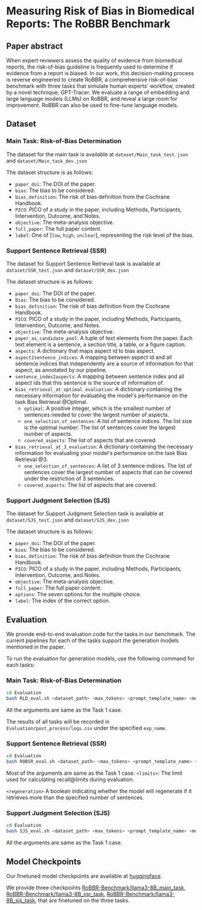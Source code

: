 # Measuring Risk of Bias in Biomedical Reports: The RoBBR Benchmark

## Paper abstract
When expert reviewers assess the quality of evidence from biomedical reports, the risk-of-bias guideline is frequently used to determine if evidence from a report is biased. In our work, this decision-making process is reverse engineered to create RoBBR, a comprehensive risk-of-bias benchmark with three tasks that simulate human experts' workflow, created by a novel technique, GPT-Tracer. We evaluate a range of embedding and large language models (LLMs) on RoBBR, and reveal a large room for improvement. RoBBR can also be used to fine-tune language models.

## Dataset

###  Main Task: Risk-of-Bias Determination
The dataset for the main task is available at `dataset/Main_task_test.json` and `dataset/Main_task_dev.json`

The dataset structure is as follows:
- `paper_doi`: The DOI of the paper.
- `bias`: The bias to be considered.
- `bias_definition`: The risk of bias definition from the Cochrane Handbook.
- `PICO`: PICO of a study in the paper, including Methods, Participants, Intervention, Outcome, and Notes.
- `objective`: The meta-analysis objective.
- `full_paper`: The full paper content.
- `label`: One of [`low`, `high`, `unclear`], representing the risk level of the bias.

### Support Sentence Retrieval (SSR)
The dataset for Support Sentence Retrieval task is available at `dataset/SSR_test.json` and `dataset/SSR_dev.json`

The dataset structure is as follows:
- `paper_doi`: The DOI of the paper.
- `bias`: The bias to be considered.
- `bias_definition`: The risk of bias definition from the Cochrane Handbook.
- `PICO`: PICO of a study in the paper, including Methods, Participants, Intervention, Outcome, and Notes.
- `objective`: The meta-analysis objective.
- `paper_as_candidate_pool`: A tuple of text elements from the paper. Each text element is a sentence, a section title, a table, or a figure caption.
- `aspects`: A dictionary that maps aspect id to bias aspect.
- `aspect2sentence_indices`: A mapping between aspect id and all sentence indices that independently are a source of information for that aspect, as annotated by our pipeline.
- `sentence_index2aspects`: A mapping between sentence index and all aspect ids that this sentence is the source of information of.
- `bias_retrieval_at_optimal_evaluation`: A dictionary containing the necessary information for evaluating the model's performance on the task Bias Retrieval @Optimal.
  - `optimal`: A positive integer, which is the smallest number of sentences needed to cover the largest number of aspects.
  - `one_selection_of_sentences`: A list of sentence indices. The list size is the optimal number. The list of sentences cover the largest number of aspects.
  - `covered_aspects`: The list of aspects that are covered.
- `bias_retrieval_at_3_evaluation`: A dictionary containing the necessary information for evaluating your model's performance on the task Bias Retrieval @3.
  - `one_selection_of_sentences`: A list of 3 sentence indices. The list of sentences cover the largest number of aspects that can be covered under the restriction of 3 sentences.
  - `covered_aspects`: The list of aspects that are covered.

### Support Judgment Selection (SJS)
The dataset for Support Judgment Selection task is available at `dataset/SJS_test.json` and `dataset/SJS_dev.json`

The dataset structure is as follows:
- `paper_doi`: The DOI of the paper.
- `bias`: The bias to be considered.
- `bias_definition`: The risk of bias definition from the Cochrane Handbook.
- `PICO`: PICO of a study in the paper, including Methods, Participants, Intervention, Outcome, and Notes.
- `objective`: The meta-analysis objective.
- `full_paper`: The full paper content.
- `options`: The seven options for the multiple choice.
- `label`: The index of the correct option.

## Evaluation

We provide end-to-end evaluation code for the tasks in our benchmark. The current pipelines for each of the tasks support the generation models mentioned in the paper. 

To run the evaluation for generation models, use the following command for each tasks:

### Main Task: Risk-of-Bias Determination
```bash
cd Evaluation
bash RLD_eval.sh <dataset_path> <max_tokens> <prompt_template_name> <model_name> <exp_name>
```
All the arguments are same as the Task 1 case.

The results of all tasks will be recorded in `Evaluation/post_process/logs.csv` under the specified `exp_name`.

### Support Sentence Retrieval (SSR)
```bash
cd Evaluation
bash ROBSR_eval.sh <dataset_path> <max_tokens> <prompt_template_name> <model_name> <exp_name> <limits> <regeneration>
```
Most of the arguments are same as the Task 1 case.
`<limits>`: The limit used for calculating recall@limits during evaluation.

`<regeneration>` A boolean indicating whether the model will regenerate if it retrieves more than the specified number of sentences.

### Support Judgment Selection (SJS)
```bash
cd Evaluation
bash SJS_eval.sh <dataset_path> <max_tokens> <prompt_template_name> <model_name> <exp_name>
```
All the arguments are same as the Task 1 case.

## Model Checkpoints

Our finetuned model checkpoints are available at [huggingface](https://huggingface.co/RoBBR-Benchmark).

We provide three checkpoints [RoBBR-Benchmark/llama3-8B_main_task](https://huggingface.co/RoBBR-Benchmark/llama3-8B_main_task), [RoBBR-Benchmark/llama3-8B_ssr_task](https://huggingface.co/RoBBR-Benchmark/llama3-8B_ssr_task), [RoBBR-Benchmark/llama3-8B_sjs_task](https://huggingface.co/RoBBR-Benchmark/llama3-8B_sjs_task), that are finetuned on the three tasks.
